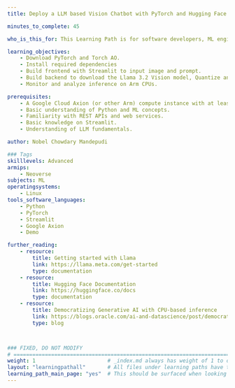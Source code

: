 ```yaml
---
title: Deploy a LLM based Vision Chatbot with PyTorch and Hugging Face Transformers on Google Axion processors

minutes_to_complete: 45

who_is_this_for: This Learning Path is for software developers, ML engineers, and those who are interested to deploy production-ready vision chatbot for their application with optimized performance on Arm Architecture.

learning_objectives:
    - Download PyTorch and Torch AO.
    - Install required dependencies
    - Build frontend with Streamlit to input image and prompt.
    - Build backend to download the Llama 3.2 Vision model, Quantize and run it using PyTorch and Transformers.
    - Monitor and analyze inference on Arm CPUs.

prerequisites:
    - A Google Cloud Axion (or other Arm) compute instance with at least 32 cores
    - Basic understanding of Python and ML concepts.
    - Familiarity with REST APIs and web services.
    - Basic knowledge on Streamlit.
    - Understanding of LLM fundamentals.

author: Nobel Chowdary Mandepudi

### Tags
skilllevels: Advanced
armips:
    - Neoverse
subjects: ML
operatingsystems:
    - Linux
tools_software_languages:
    - Python
    - PyTorch
    - Streamlit
    - Google Axion
    - Demo

further_reading:
    - resource:
        title: Getting started with Llama
        link: https://llama.meta.com/get-started
        type: documentation
    - resource:
        title: Hugging Face Documentation
        link: https://huggingface.co/docs
        type: documentation
    - resource:
        title: Democratizing Generative AI with CPU-based inference
        link: https://blogs.oracle.com/ai-and-datascience/post/democratizing-generative-ai-with-cpu-based-inference
        type: blog



### FIXED, DO NOT MODIFY
# ================================================================================
weight: 1                       # _index.md always has weight of 1 to order correctly
layout: "learningpathall"       # All files under learning paths have this same wrapper
learning_path_main_page: "yes"  # This should be surfaced when looking for related content. Only set for _index.md of learning path content.
---
```

